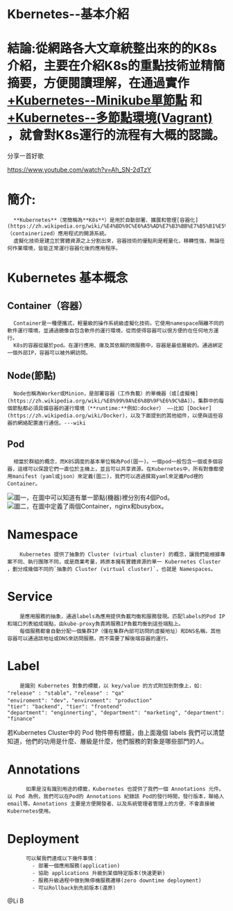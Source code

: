 # Kbernetes--基本介紹

# 結論:從網路各大文章統整出來的的K8s介紹，主要在介紹K8s的重點技術並精簡摘要，方便閱讀理解，在通過實作[+Kubernetes--Minikube單節點](https://paper.dropbox.com/doc/Kubernetes-Minikube-4exqa6GwaW3lixJbDjP7s) 和[+Kubernetes--多節點環境(Vagrant)](https://paper.dropbox.com/doc/Kubernetes-Vagrant-AdE8KgeQaH5ijjk3aK9LR) ，就會對K8s運行的流程有大概的認識。

分享一首好歌

https://www.youtube.com/watch?v=Ah_SN-2dTzY

# 簡介:
      **Kubernetes**（常簡稱為**K8s**）是用於自動部署、擴展和管理[容器化](https://zh.wikipedia.org/wiki/%E4%BD%9C%E6%A5%AD%E7%B3%BB%E7%B5%B1%E5%B1%A4%E8%99%9B%E6%93%AC%E5%8C%96)（containerized）應用程式的開源系統。
      虛擬化技術是建立於實體資源之上分割出來，容器技術的優點則是輕量化，移轉性強，無論任何作業環境，皆能正常運行容器化後的應用程序。                                                                       
# Kubernetes 基本概念
## Container（容器）
      Container是一種便攜式，輕量級的操作系統級虛擬化技術。它使用namespace隔離不同的軟件運行環境，並通過鏡像自包含軟件的運行環境，從而使得容器可以很方便的在任何地方運行。
      K8s的容器從屬於pod。在運行應用、庫及其依賴的微服務中，容器是最低層級的。通過綁定一個外部IP，容器可以被外網訪問。
## Node(節點)
      Node也稱為Worker或Minion，是部署容器（工作負載）的單機器（或[虛擬機](https://zh.wikipedia.org/wiki/%E8%99%9A%E6%8B%9F%E6%9C%BA)）。集群中的每個節點都必須具備容器的運行環境（**runtime:**例如:docker） ——比如 [Docker](https://zh.wikipedia.org/wiki/Docker)，以及下面提到的其他組件，以便與這些容器的網絡配置進行通信。---wiki
## Pod
      相當於群組的概念，而K8S調度的基本單位稱為Pod(圖一)。一個pod一般包含一個或多個容器，這樣可以保證它們一直位於主機上，並且可以共享資源。在Kubernetes中，所有對像都使用manifest（yaml或json）來定義(圖二)，我們可以透過撰寫yaml來定義Pod裡的Container。
      
      
![圖一，在圖中可以知道有單一節點(機器)裡分別有4個Pod。](https://d2mxuefqeaa7sj.cloudfront.net/s_4120CAC16C73539117306D90B2408DB24EEA70D85AC4C99B2B406742E92941E0_1551527169811_image.png)
![圖二，在圖中定義了兩個Container，nginx和busybox。](https://d2mxuefqeaa7sj.cloudfront.net/s_4120CAC16C73539117306D90B2408DB24EEA70D85AC4C99B2B406742E92941E0_1551526849114_image.png)

# Namespace            
        Kubernetes 提供了抽象的 Cluster (virtual cluster) 的概念，讓我們能根據專案不同、執行團隊不同，或是商業考量，將原本擁有實體資源的單一 Kubernetes Cluster ，劃分成幾個不同的`抽象的 Cluster (virtual cluster)`，也就是 Namespaces。
# Service
        是應用服務的抽象，通過labels為應用提供負載均衡和服務發現。匹配labels的Pod IP和端口列表組成端點，由kube-proxy負責將服務IP負載均衡到這些端點上。
        每個服務都會自動分配一個集群IP（僅在集群內部可訪問的虛擬地址）和DNS名稱，其他容器可以通過該地址或DNS來訪問服務，而不需要了解後端容器的運行。
# Label
        是識別 Kubernetes 對象的標籤，以 key/value 的方式附加到對像上，如:
    "release" : "stable"，"release" : "qa"
    "enviroment": "dev"，"enviroment": "production"
    "tier": "backend", "tier": "frontend"
    "department": "enginnerting", "department": "marketing", "department": "finance"

若Kubernetes Cluster中的 Pod 物件帶有標籤，由上面幾個 labels 我們可以清楚知道，他們的功用是什麼、層級是什麼，他們服務的對象是哪些部門的人。

# **Annotations**
          如果是沒有識別用途的標籤，Kubernetes 也提供了我們一個 Annotations 元件。以 Pod 為例，我們可以在Pod的 Annotations 紀錄該 Pod的發行時間，發行版本，聯絡人email等。Annotations 主要是方便開發者、以及系統管理者管理上的方便，不會直接被 Kubernetes使用。


# Deployment
          可以幫我們達成以下幾件事情：
            - 部署一個應用服務(application)
            - 協助 applications 升級到某個特定版本(快速更新)
            - 服務升級過程中做到無停機服務遷移(zero downtime deployment)
            - 可以Rollback到先前版本(還原)









































@Li B 

